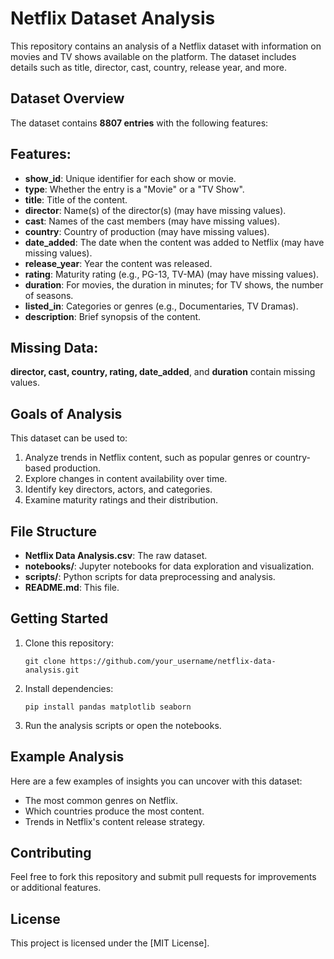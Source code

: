 # Netflix Dataset Analysis

This repository contains an analysis of a Netflix dataset with information on movies and TV shows available on the platform. The dataset includes details such as title, director, cast, country, release year, and more.

## Dataset Overview

The dataset contains **8807 entries** with the following features:

## Features:

 - **show_id**: Unique identifier for each show or movie.
 - **type**: Whether the entry is a "Movie" or a "TV Show".
 - **title**: Title of the content.
 - **director**: Name(s) of the director(s) (may have missing values).
 - **cast**: Names of the cast members (may have missing values).
 - **country**: Country of production (may have missing values).
 - **date_added**: The date when the content was added to Netflix (may have missing values).
 - **release_year**: Year the content was released.
 - **rating**: Maturity rating (e.g., PG-13, TV-MA) (may have missing values).
 - **duration**: For movies, the duration in minutes; for TV shows, the number of seasons.
 - **listed_in**: Categories or genres (e.g., Documentaries, TV Dramas).
 - **description**: Brief synopsis of the content.

## Missing Data:

  **director, cast, country, rating, date_added**, and **duration** contain missing values.

## Goals of Analysis

This dataset can be used to:

 1. Analyze trends in Netflix content, such as popular genres or country-based production.
 2. Explore changes in content availability over time.
 3. Identify key directors, actors, and categories.
 4. Examine maturity ratings and their distribution.

## File Structure

- **Netflix Data Analysis.csv**: The raw dataset.
- **notebooks/**: Jupyter notebooks for data exploration and visualization.
- **scripts/**: Python scripts for data preprocessing and analysis.
- **README.md**: This file.

## Getting Started

1. Clone this repository:

   ``git clone https://github.com/your_username/netflix-data-analysis.git``

2. Install dependencies:

    ``pip install pandas matplotlib seaborn``

3. Run the analysis scripts or open the notebooks.

## Example Analysis

Here are a few examples of insights you can uncover with this dataset:

 - The most common genres on Netflix.
 - Which countries produce the most content.
 - Trends in Netflix's content release strategy.

## Contributing

Feel free to fork this repository and submit pull requests for improvements or additional features.

## License

This project is licensed under the [MIT License].
